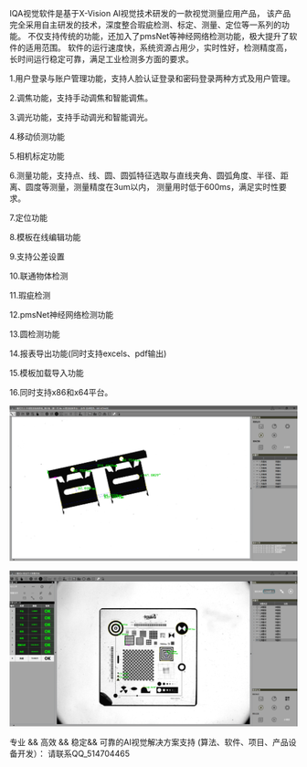 IQA视觉软件是基于X-Vision AI视觉技术研发的一款视觉测量应用产品，
该产品完全采用自主研发的技术，深度整合瑕疵检测、标定、测量、定位等一系列的功能。
不仅支持传统的功能，还加入了pmsNet等神经网络检测功能，极大提升了软件的适用范围。
软件的运行速度快，系统资源占用少，实时性好，检测精度高，长时间运行稳定可靠，满足工业检测多方面的要求。

1.用户登录与账户管理功能，支持人脸认证登录和密码登录两种方式及用户管理。

2.调焦功能，支持手动调焦和智能调焦。

3.调光功能，支持手动调光和智能调光。

4.移动侦测功能

5.相机标定功能

6.测量功能，支持点、线、圆、圆弧特征选取与直线夹角、圆弧角度、半径、距离、圆度等测量，测量精度在3um以内，
  测量用时低于600ms，满足实时性要求。
  
7.定位功能

8.模板在线编辑功能

9.支持公差设置

10.联通物体检测

11.瑕疵检测

12.pmsNet神经网络检测功能

13.圆检测功能

14.报表导出功能(同时支持excels、pdf输出)

15.模板加载导入功能

16.同时支持x86和x64平台。




![image](/pic/IQA_SYSTEM.png)

![image](/pic/IQA_SYSTEM2.png)


专业 && 高效 && 稳定&& 可靠的AI视觉解决方案支持
(算法、软件、项目、产品设备开发）： 请联系QQ_514704465
